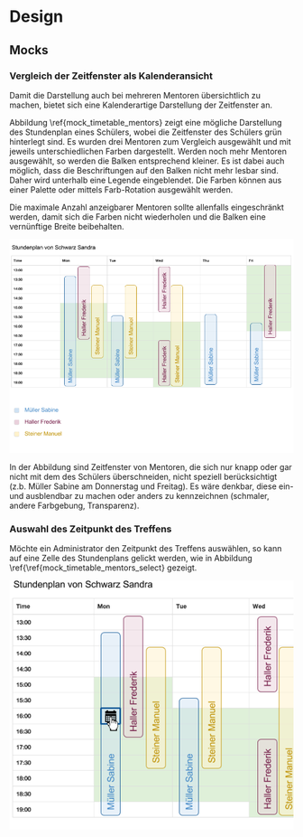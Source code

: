 # Design

## Mocks

### Vergleich der Zeitfenster als Kalenderansicht

Damit die Darstellung auch bei mehreren Mentoren übersichtlich zu machen, bietet sich eine Kalenderartige Darstellung der Zeitfenster an.

Abbildung \ref{mock_timetable_mentors} zeigt eine mögliche Darstellung des Stundenplan eines Schülers, wobei die Zeitfenster des Schülers grün hinterlegt sind. Es wurden drei Mentoren zum Vergleich ausgewählt und mit jeweils unterschiedlichen Farben dargestellt. Werden noch mehr Mentoren ausgewählt, so werden die Balken entsprechend kleiner. Es ist dabei auch möglich, dass die Beschriftungen auf den Balken nicht mehr lesbar sind. Daher wird unterhalb eine Legende eingeblendet. Die Farben können aus einer Palette oder mittels Farb-Rotation ausgewählt werden. 

Die maximale Anzahl anzeigbarer Mentoren sollte allenfalls eingeschränkt werden, damit sich die Farben nicht wiederholen und die Balken eine vernünftige Breite beibehalten.

![Bearbeitung eines Mentors (Mock)\label{mock_timetable_mentors}](img/mock_timetable_mentors.png)

In der Abbildung sind Zeitfenster von Mentoren, die sich nur knapp oder gar nicht mit dem des Schülers überschneiden, nicht speziell berücksichtigt (z.b. Müller Sabine am Donnerstag und Freitag). Es wäre denkbar, diese ein- und ausblendbar zu machen oder anders zu kennzeichnen (schmaler, andere Farbgebung, Transparenz).



### Auswahl des Zeitpunkt des Treffens

Möchte ein Administrator den Zeitpunkt des Treffens auswählen, so kann auf eine Zelle des Stundenplans gelickt werden, wie in Abbildung \ref{\ref{mock_timetable_mentors_select} gezeigt.


![Auswahl eines Zeitpunkt des Treffens von Schüler und Mentor (Mock)\label{mock_timetable_mentors_select}](img/mock_timetable_mentors_select.png)
